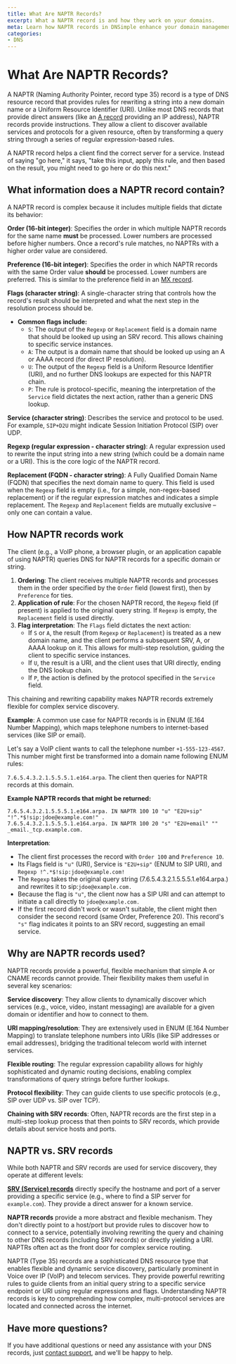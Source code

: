 ```yaml
---
title: What Are NAPTR Records?
excerpt: What a NAPTR record is and how they work on your domains.
meta: Learn how NAPTR records in DNSimple enhance your domain management for better service discovery and reliability.
categories:
- DNS
---
```


# What Are NAPTR Records?
A NAPTR (Naming Authority Pointer, record type 35) record is a type of DNS resource record that provides rules for rewriting a string into a new domain name or a Uniform Resource Identifier (URI). Unlike most DNS records that provide direct answers (like an [A record](/articles/a-record/)  providing an IP address), NAPTR records provide instructions. They allow a client to discover available services and protocols for a given resource, often by transforming a query string through a series of regular expression-based rules.

A NAPTR record helps a client find the correct server for a service. Instead of saying "go here," it says, "take this input, apply this rule, and then based on the result, you might need to go here or do this next."

## What information does a NAPTR record contain?

A NAPTR record is complex because it includes multiple fields that dictate its behavior:

**Order (16-bit integer)**: Specifies the order in which multiple NAPTR records for the same name **must** be processed. Lower numbers are processed before higher numbers. Once a record's rule matches, no NAPTRs with a higher order value are considered.

**Preference (16-bit integer)**: Specifies the order in which NAPTR records with the same Order value **should** be processed. Lower numbers are preferred. This is similar to the preference field in an [MX record](/articles/mx-record/).

**Flags (character string)**: A single-character string that controls how the record's result should be interpreted and what the next step in the resolution process should be. 
- **Common flags include:**
    - `S`: The output of the `Regexp` or `Replacement` field is a domain name that should be looked up using an SRV record. This allows chaining to specific service instances.
    - `A`: The output is a domain name that should be looked up using an A or AAAA record (for direct IP resolution).
    - `U`: The output of the `Regexp` field is a Uniform Resource Identifier (URI), and no further DNS lookups are expected for this NAPTR chain.
    - `P`: The rule is protocol-specific, meaning the interpretation of the `Service` field dictates the next action, rather than a generic DNS lookup.

**Service (character string)**: Describes the service and protocol to be used. For example, `SIP+D2U` might indicate Session Initiation Protocol (SIP) over UDP.

**Regexp (regular expression - character string)**: A regular expression used to rewrite the input string into a new string (which could be a domain name or a URI). This is the core logic of the NAPTR record.

**Replacement (FQDN - character string)**: A Fully Qualified Domain Name (FQDN) that specifies the next domain name to query. This field is used when the `Regexp` field is empty (i.e., for a simple, non-regex-based replacement) or if the regular expression matches and indicates a simple replacement. The `Regexp` and `Replacement` fields are mutually exclusive – only one can contain a value.

## How NAPTR records work
The client (e.g., a VoIP phone, a browser plugin, or an application capable of using NAPTR) queries DNS for NAPTR records for a specific domain or string.
1. **Ordering**: The client receives multiple NAPTR records and processes them in the order specified by the `Order` field (lowest first), then by `Preference` for ties.
1. **Application of rule**: For the chosen NAPTR record, the `Regexp` field (if present) is applied to the original query string. If `Regexp` is empty, the `Replacement` field is used directly.
1. **Flag interpretation**: The `Flags` field dictates the next action:
    - If `S` or `A`, the result (from `Regexp` or `Replacement`) is treated as a new domain name, and the client performs a subsequent SRV, A, or AAAA lookup on it. This allows for multi-step resolution, guiding the client to specific service instances.
    - If `U`, the result is a URI, and the client uses that URI directly, ending the DNS lookup chain.
    - If `P`, the action is defined by the protocol specified in the `Service` field.

This chaining and rewriting capability makes NAPTR records extremely flexible for complex service discovery.

**Example**:
A common use case for NAPTR records is in ENUM (E.164 Number Mapping), which maps telephone numbers to internet-based services (like SIP or email).

Let's say a VoIP client wants to call the telephone number `+1-555-123-4567`. This number might first be transformed into a domain name following ENUM rules: 

`7.6.5.4.3.2.1.5.5.5.1.e164.arpa`. The client then queries for NAPTR records at this domain.

**Example NAPTR records that might be returned:**
```
7.6.5.4.3.2.1.5.5.5.1.e164.arpa. IN NAPTR 100 10 "u" "E2U+sip" "!^.*$!sip:jdoe@example.com!" .
7.6.5.4.3.2.1.5.5.5.1.e164.arpa. IN NAPTR 100 20 "s" "E2U+email" "" _email._tcp.example.com.
```
**Interpretation**:
- The client first processes the record with `Order 100` and `Preference 10`.
- Its Flags field is `"u"` (URI), Service is `"E2U+sip"` (ENUM to SIP URI), and `Regexp !^.*$!sip:jdoe@example.com!`
- The `Regexp` takes the original query string (7.6.5.4.3.2.1.5.5.5.1.e164.arpa.) and rewrites it to sip:`jdoe@example.com.`
- Because the flag is `"u"`, the client now has a SIP URI and can attempt to initiate a call directly to `jdoe@example.com.`
- If the first record didn't work or wasn't suitable, the client might then consider the second record (same Order, Preference 20). This record's `"s"` flag indicates it points to an SRV record, suggesting an email service.

## Why are NAPTR records used?
NAPTR records provide a powerful, flexible mechanism that simple A or CNAME records cannot provide. Their flexibility makes them useful in several key scenarios:

**Service discovery**: They allow clients to dynamically discover which services (e.g., voice, video, instant messaging) are available for a given domain or identifier and how to connect to them.

**URI mapping/resolution**: They are extensively used in ENUM (E.164 Number Mapping) to translate telephone numbers into URIs (like SIP addresses or email addresses), bridging the traditional telecom world with internet services.

**Flexible routing**: The regular expression capability allows for highly sophisticated and dynamic routing decisions, enabling complex transformations of query strings before further lookups.

**Protocol flexibility**: They can guide clients to use specific protocols (e.g., SIP over UDP vs. SIP over TCP).

**Chaining with SRV records**: Often, NAPTR records are the first step in a multi-step lookup process that then points to SRV records, which provide details about service hosts and ports.

## NAPTR vs. SRV records
While both NAPTR and SRV records are used for service discovery, they operate at different levels:

**[SRV (Service) records](/articles/srv-record/)** directly specify the hostname and port of a server providing a specific service (e.g., where to find a SIP server for `example.com`). They provide a direct answer for a known service.

**NAPTR records** provide a more abstract and flexible mechanism. They don't directly point to a host/port but provide rules to discover how to connect to a service, potentially involving rewriting the query and chaining to other DNS records (including SRV records) or directly yielding a URI. NAPTRs often act as the front door for complex service routing.

NAPTR (Type 35) records are a sophisticated DNS resource type that enables flexible and dynamic service discovery, particularly prominent in Voice over IP (VoIP) and telecom services. They provide powerful rewriting rules to guide clients from an initial query string to a specific service endpoint or URI using regular expressions and flags. Understanding NAPTR records is key to comprehending how complex, multi-protocol services are located and connected across the internet.

## Have more questions? 
If you have additional questions or need any assistance with your DNS records, just [contact support](https://dnsimple.com/feedback), and we'll be happy to help. 
